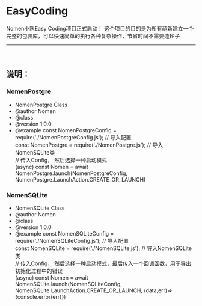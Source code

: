 # EasyCoding

Nomen小队Easy Coding项目正式启动！ 这个项目的目的是为所有萌新建立一个完整的包装库，可以快速简单的执行各种复杂操作，节省时间不需要造轮子

---

<br/>

## 说明：

### **NomenPostgre**


 * NomenPostgre Class
 * @author Nomen 
 * @class
 * @version 1.0.0
 * @example const NomenPostgreConfig = require('./NomenPostgreConfig.js');  // 导入配置  
const NomenPostgre = require('./NomenPostgre.js');  // 导入NomenSQLite类  
// 传入Config， 然后选择一种启动模式  
(async) const Nomen = await NomenPostgre.launch(NomenPostgreConfig, NomenPostgre.LaunchAction.CREATE_OR_LAUNCH)

### **NomenSQLite**


 * NomenSQLite Class
 * @author Nomen 
 * @class
 * @version 1.0.0
 * @example const NomenSQLiteConfig = require('./NomenSQLiteConfig.js');  // 导入配置  
const NomenSQLite = require('./NomenSQLite.js');  // 导入NomenSQLite类  
// 传入Config， 然后选择一种启动模式，最后传入一个回调函数，用于导出初始化过程中的错误  
(async) const Nomen = await NomenSQLite.launch(NomenSQLiteConfig, NomenSQLite.LaunchAction.CREATE_OR_LAUNCH, (data,err)=>{console.error(err)})



